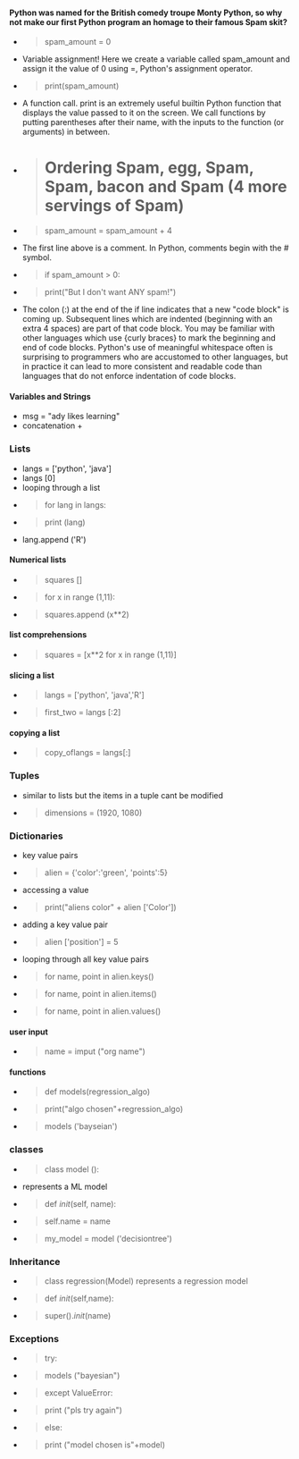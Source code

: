 #### Python was named for the British comedy troupe Monty Python, so why not make our first Python program an homage to their famous Spam skit?

- > spam_amount = 0
- Variable assignment! Here we create a variable called spam_amount and assign it the value of 0 using =, Python's assignment operator.

- > print(spam_amount)
- A function call. print is an extremely useful builtin Python function that displays the value passed to it on the screen. We call functions by putting parentheses after their name, with the inputs to the function (or arguments) in between.

- > # Ordering Spam, egg, Spam, Spam, bacon and Spam (4 more servings of Spam)
- > spam_amount = spam_amount + 4
- The first line above is a comment. In Python, comments begin with the # symbol.

- > if spam_amount > 0:
- > print("But I don't want ANY spam!") 
- The colon (:) at the end of the if line indicates that a new "code block" is coming up. Subsequent lines which are indented (beginning with an extra 4 spaces) are part of that code block. You may be familiar with other languages which use {curly braces} to mark the beginning and end of code blocks. Python's use of meaningful whitespace often is surprising to programmers who are accustomed to other languages, but in practice it can lead to more consistent and readable code than languages that do not enforce indentation of code blocks.



#### Variables and Strings
- msg = "ady likes learning"
- concatenation +

### Lists
- langs = ['python', 'java']
- langs [0]
- looping through a list
- > for lang in langs:
- > print  (lang)
- lang.append ('R')

#### Numerical lists
- > squares []
- > for x in range (1,11):
- > squares.append (x**2)

#### list comprehensions
- > squares = [x**2 for x in range (1,11)]

#### slicing a list
- > langs = ['python', 'java','R']
- > first_two = langs [:2]

#### copying a list
-  > copy_oflangs = langs[:]


### Tuples
- similar to lists but the items in a tuple cant be modified 
- > dimensions = (1920, 1080)

### Dictionaries
- key value pairs
- >alien = {'color':'green', 'points':5}
- accessing a value
- >print("aliens color" + alien ['Color'])
- adding a key value pair
- >alien ['position'] = 5
- looping through all key value pairs 
- >for name, point in alien.keys()
- >for name, point in alien.items()
- >for name, point in alien.values()

#### user input
- > name = imput ("org name")

#### functions 
- > def models(regression_algo)
- > print("algo chosen"+regression_algo)

- > models ('bayseian')

### classes
- > class model ():
- represents a ML model
- > def _init_(self, name):
- > self.name = name

- > my_model = model ('decisiontree')


### Inheritance
 - > class regression(Model)
 represents a regression model
 - > def _init_(self,name):
 - > super()._init_(name)


### Exceptions
- > try:
- >  models ("bayesian")
- > except ValueError:
- > print ("pls try again")
- > else:
- > print ("model chosen is"+model)



